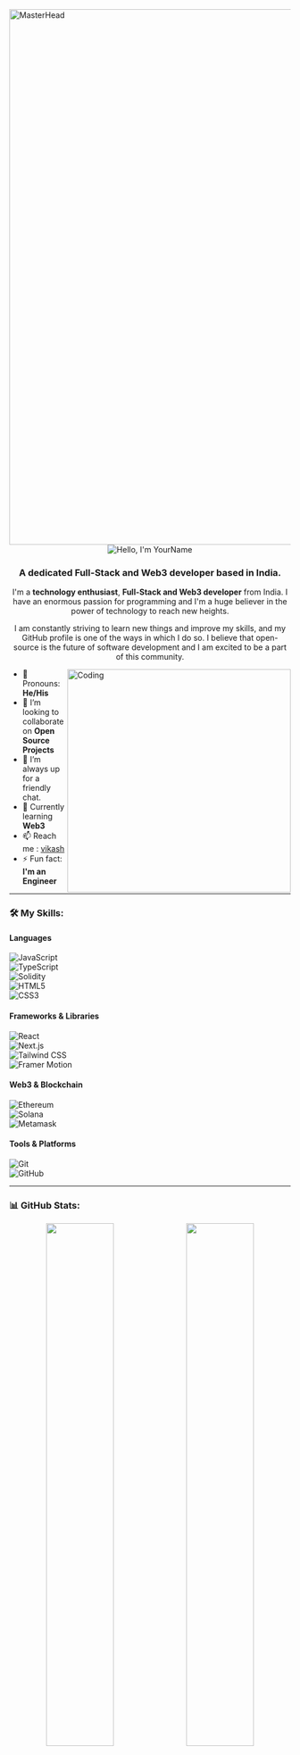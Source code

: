 <a href="https://your-portfolio-link-here">
    <img src="https://github.com/user-attachments/assets/88fdda90-6d4c-42ec-a945-b9782385465e" alt="MasterHead" style="width: 100vw;" />
</a>

<div align="center">
    <img src="https://readme-typing-svg.herokuapp.com?font=Ubuntu&weight=700&size=40&pause=1000&color=E6F7E0&background=4230FF00&center=true&width=500&height=75&lines=Hello%F0%9F%91%8B%2C+I'm+Vikash%F0%9F%99%8B;Nice+to+Meet+you%F0%9F%98%8A" alt="Hello, I'm YourName">
</div>

<h3 align="center">A dedicated Full-Stack and Web3 developer based in India.</h3>

<p align="center">
    I'm a <b>technology enthusiast</b>, <b>Full-Stack and Web3 developer</b> from India. I have an enormous passion for programming and I'm a huge believer in the power of technology to reach new heights. 
</p>

<p align="center">
    I am constantly striving to learn new things and improve my skills, and my GitHub profile is one of the ways in which I do so. I believe that open-source is the future of software development and I am excited to be a part of this community.
</p>

<img src="https://github.com/user-attachments/assets/83b1a90a-d77c-4fe6-b44a-93ff38dd26d4" align="right" alt="Coding" width="400" />

- 💬 Pronouns: **He/His**  
- 🌱 I’m looking to collaborate on **Open Source Projects**  
- 🤝 I’m always up for a friendly chat.  
- 👀 Currently learning **Web3**  
- 📫 Reach me : <a href="mailto:vikashkumar355555@gmail.com">vikash</a>  
- ⚡ Fun fact: **I'm an Engineer**

---

### 🛠️ My Skills:

#### Languages  
![JavaScript](https://img.shields.io/badge/-JavaScript-black?style=flat-square&logo=javascript)  
![TypeScript](https://img.shields.io/badge/-TypeScript-007ACC?style=flat-square&logo=typescript)  
![Solidity](https://img.shields.io/badge/-Solidity-363636?style=flat-square&logo=solidity)  
![HTML5](https://img.shields.io/badge/-HTML5-E34F26?style=flat-square&logo=html5&logoColor=white)  
![CSS3](https://img.shields.io/badge/-CSS3-1572B6?style=flat-square&logo=css3)

#### Frameworks & Libraries  
![React](https://img.shields.io/badge/-React-20232A?style=flat-square&logo=react)  
![Next.js](https://img.shields.io/badge/-Next.js-black?style=flat-square&logo=next.js)  
![Tailwind CSS](https://img.shields.io/badge/-Tailwind_CSS-38B2AC?style=flat-square&logo=tailwind-css&logoColor=white)  
![Framer Motion](https://img.shields.io/badge/-Framer_Motion-black?style=flat-square&logo=framer)

#### Web3 & Blockchain  
![Ethereum](https://img.shields.io/badge/-Ethereum-3C3C3D?style=flat-square&logo=ethereum)  
![Solana](https://img.shields.io/badge/-Solana-9945FF?style=flat-square&logo=solana)  
![Metamask](https://img.shields.io/badge/-Metamask-F6851B?style=flat-square&logo=metamask)

#### Tools & Platforms  
![Git](https://img.shields.io/badge/-Git-F05032?style=flat-square&logo=git&logoColor=white)  
![GitHub](https://img.shields.io/badge/-GitHub-181717?style=flat-square&logo=github)  

---

### 📊 GitHub Stats:

<div align="center">
  <img src="https://github-readme-stats.vercel.app/api?username=vikash721&show_icons=true&theme=tokyonight&count_private=true&hide_border=true" width="49%" />
  <img src="https://github-readme-streak-stats.herokuapp.com?user=vikash721&theme=tokyonight&hide_border=true" width="49%" />
</div>

<div align="center">
  <img src="https://github-readme-stats.vercel.app/api/top-langs/?username=vikash721&layout=compact&theme=tokyonight&hide_border=true" />
</div>

---

### 🔗 Connect with me:

[![Instagram](https://img.shields.io/badge/Instagram-%23E4405F.svg?logo=Instagram&logoColor=white)](https://instagram.com/Vikasharma_16)
[![LinkedIn](https://img.shields.io/badge/LinkedIn-%230077B5.svg?logo=linkedin&logoColor=white)](https://linkedin.com/in/vikashkumar721)
[![X](https://img.shields.io/badge/X-black.svg?logo=X&logoColor=white)](https://x.com/vikash_code)
[![YouTube](https://img.shields.io/badge/YouTube-%23FF0000.svg?logo=YouTube&logoColor=white)](https://youtube.com/@VikashSharma_16)

---

[![](https://visitcount.itsvg.in/api?id=vikash721&icon=0&color=0)](https://visitcount.itsvg.in)

<hr>
